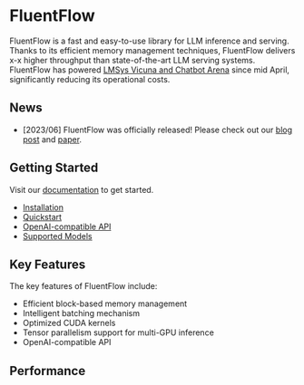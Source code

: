 # FluentFlow

FluentFlow is a fast and easy-to-use library for LLM inference and serving.
Thanks to its efficient memory management techniques, FluentFlow delivers x-x higher throughput than state-of-the-art LLM serving systems.
FluentFlow has powered [LMSys Vicuna and Chatbot Arena](https://chat.lmsys.org) since mid April, significantly reducing its operational costs.

## News

- [2023/06] FluentFlow was officially released! Please check out our [blog post]() and [paper]().

## Getting Started

Visit our [documentation]() to get started.
- [Installation]()
- [Quickstart]()
- [OpenAI-compatible API]()
- [Supported Models]()

## Key Features

The key features of FluentFlow include:
- Efficient block-based memory management
- Intelligent batching mechanism
- Optimized CUDA kernels
- Tensor parallelism support for multi-GPU inference
- OpenAI-compatible API

## Performance
